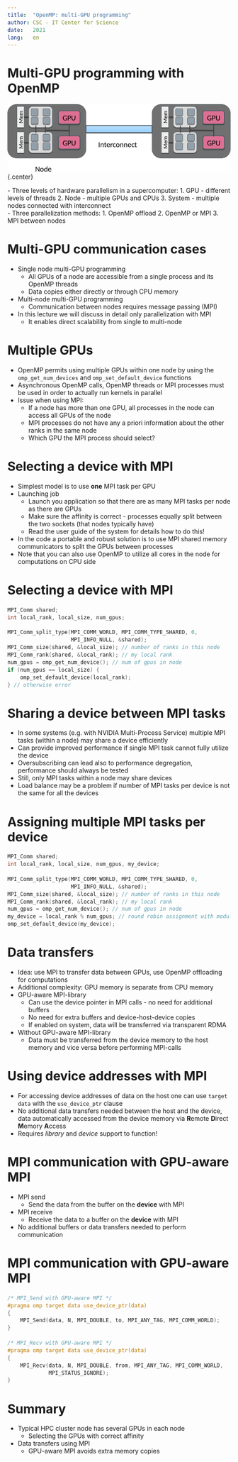 ```yaml
---
title:  "OpenMP: multi-GPU programming"
author: CSC - IT Center for Science
date:   2021
lang:   en
---
```



# Multi-GPU programming with OpenMP

![](img/supercomputer-anatomy.png){.center}

<div class=column>
- Three levels of hardware parallelism in a supercomputer:
    1. GPU - different levels of threads
    2. Node - multiple GPUs and CPUs
    3. System - multiple nodes connected with interconnect
</div>

<div class=column>
- Three parallelization methods:
    1. OpenMP offload
    2. OpenMP or MPI
    3. MPI between nodes
</div>


# Multi-GPU communication cases

- Single node multi-GPU programming
    - All GPUs of a node are accessible from a single process and its OpenMP
      threads
    - Data copies either directly or through CPU memory
- Multi-node multi-GPU programming
    - Communication between nodes requires message passing (MPI)
- In this lecture we will discuss in detail only parallelization with MPI
    - It enables direct scalability from single to multi-node


# Multiple GPUs

- OpenMP permits using multiple GPUs within one node by using the
  `omp_get_num_devices` and `omp_set_default_device` functions
- Asynchronous OpenMP calls, OpenMP threads or MPI processes must be used
  in order to actually run kernels in parallel
- Issue when using MPI:
    - If a node has more than one GPU, all processes in the node can
      access all GPUs of the node
    - MPI processes do not have any a priori information about the other
      ranks in the same node
    - Which GPU the MPI process should select?


# Selecting a device with MPI

- Simplest model is to use **one** MPI task per GPU
- Launching job
    - Launch you application so that there are as many MPI tasks per node as
      there are GPUs
    - Make sure the affinity is correct - processes equally split between the
      two sockets (that nodes typically have)
    - Read the user guide of the system for details how to do this!
- In the code a portable and robust solution is to use MPI shared memory
  communicators to split the GPUs between processes
- Note that you can also use OpenMP to utilize all cores in the node for
  computations on CPU side


# Selecting a device with MPI

```c
MPI_Comm shared;
int local_rank, local_size, num_gpus;

MPI_Comm_split_type(MPI_COMM_WORLD, MPI_COMM_TYPE_SHARED, 0,
                    MPI_INFO_NULL, &shared);
MPI_Comm_size(shared, &local_size); // number of ranks in this node
MPI_Comm_rank(shared, &local_rank); // my local rank
num_gpus = omp_get_num_device(); // num of gpus in node
if (num_gpus == local_size) {
    omp_set_default_device(local_rank);
} // otherwise error
```


# Sharing a device between MPI tasks

- In some systems (e.g. with NVIDIA Multi-Process Service) multiple
  MPI tasks (within a node) may share a device efficiently
- Can provide improved performance if single MPI task cannot fully
  utilize the device
- Oversubscribing can lead also to performance degregation,
  performance should always be tested
- Still, only MPI tasks within a node may share devices
- Load balance may be a problem if number of MPI tasks per device is
  not the same for all the devices


# Assigning multiple MPI tasks per device

```c
MPI_Comm shared;
int local_rank, local_size, num_gpus, my_device;

MPI_Comm_split_type(MPI_COMM_WORLD, MPI_COMM_TYPE_SHARED, 0,
                    MPI_INFO_NULL, &shared);
MPI_Comm_size(shared, &local_size); // number of ranks in this node
MPI_Comm_rank(shared, &local_rank); // my local rank
num_gpus = omp_get_num_device(); // num of gpus in node
my_device = local_rank % num_gpus; // round robin assignment with modulo
omp_set_default_device(my_device);
```


# Data transfers

- Idea: use MPI to transfer data between GPUs, use OpenMP offloading for
  computations
- Additional complexity: GPU memory is separate from CPU memory
- GPU-aware MPI-library
    - Can use the device pointer in MPI calls - no need for additional buffers
    - No need for extra buffers and device-host-device copies
    - If enabled on system, data will be transferred via transparent RDMA
- Without GPU-aware MPI-library
    - Data must be transferred from the device memory to the host memory and
      vice versa before performing MPI-calls


# Using device addresses with MPI

- For accessing device addresses of data on the host one can use
  `target data` with the `use_device_ptr` clause
- No additional data transfers needed between the host and the device,
  data automatically accessed from the device memory via **R**emote
  **D**irect **M**emory **A**ccess
- Requires *library* and *device* support to function!


# MPI communication with GPU-aware MPI

- MPI send
    - Send the data from the buffer on the **device** with MPI
- MPI receive
    - Receive the data to a buffer on the **device** with MPI
- No additional buffers or data transfers needed to perform
  communication


# MPI communication with GPU-aware MPI

```c
/* MPI_Send with GPU-aware MPI */
#pragma omp target data use_device_ptr(data)
{
    MPI_Send(data, N, MPI_DOUBLE, to, MPI_ANY_TAG, MPI_COMM_WORLD);
}

/* MPI_Recv with GPU-aware MPI */
#pragma omp target data use_device_ptr(data)
{
    MPI_Recv(data, N, MPI_DOUBLE, from, MPI_ANY_TAG, MPI_COMM_WORLD,
             MPI_STATUS_IGNORE);
}
```


# Summary

- Typical HPC cluster node has several GPUs in each node
    - Selecting the GPUs with correct affinity
- Data transfers using MPI
    - GPU-aware MPI avoids extra memory copies
